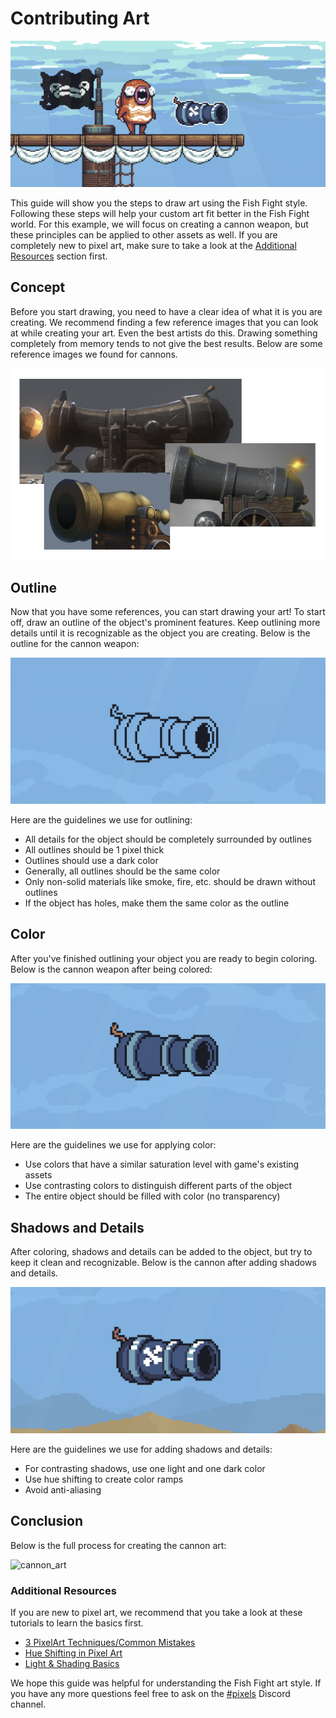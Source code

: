 # Contributing Art

![art_section_header](./assets/art_section_header.png)

This guide will show you the steps to draw art using the Fish Fight style. Following these steps will help your custom art fit better in the Fish Fight world. For this example, we will focus on creating a cannon weapon, but these principles can be applied to other assets as well. If you are completely new to pixel art, make sure to take a look at the [Additional Resources](#additional-resources) section first.

## Concept

Before you start drawing, you need to have a clear idea of what it is you are creating. We recommend finding a few reference images that you can look at while creating your art. Even the best artists do this. Drawing something completely from memory tends to not give the best results. Below are some reference images we found for cannons.

![cannon_references](./assets/cannon_references.PNG)

## Outline

Now that you have some references, you can start drawing your art! To start off, draw an outline of the object's prominent features. Keep outlining more details until it is recognizable as the object you are creating. Below is the outline for the cannon weapon:

![cannon_outlines](./assets/cannon_outlines.png)

Here are the guidelines we use for outlining:

- All details for the object should be completely surrounded by outlines
- All outlines should be 1 pixel thick
- Outlines should use a dark color
- Generally, all outlines should be the same color
- Only non-solid materials like smoke, fire, etc. should be drawn without outlines
- If the object has holes, make them the same color as the outline

## Color

After you've finished outlining your object you are ready to begin coloring. Below is the cannon weapon after being colored:

![cannon_colors](./assets/cannon_colors.png)

Here are the guidelines we use for applying color:

- Use colors that have a similar saturation level with game's existing assets
- Use contrasting colors to distinguish different parts of the object
- The entire object should be filled with color (no transparency)

## Shadows and Details

After coloring, shadows and details can be added to the object, but try to keep it clean and recognizable. Below is the cannon after adding shadows and details.

![cannon_details](./assets/cannon_details.png)

Here are the guidelines we use for adding shadows and details:

- For contrasting shadows, use one light and one dark color
- Use hue shifting to create color ramps
- Avoid anti-aliasing

## Conclusion

Below is the full process for creating the cannon art:

![cannon_art](./assets/cannon_art.gif)

### Additional Resources

If you are new to pixel art, we recommend that you take a look at these tutorials to learn the basics first.

- [3 PixelArt Techniques/Common Mistakes](https://www.youtube.com/watch?v=gW1G_FLsuEs)
- [Hue Shifting in Pixel Art](https://www.youtube.com/watch?v=PNtMAxYaGyg)
- [Light & Shading Basics](https://www.youtube.com/watch?v=u7v4uEDwW9o)

We hope this guide was helpful for understanding the Fish Fight art style. If you have any more questions feel free to ask on the [#pixels](https://discord.com/channels/865004050357682246/868813078119202886) Discord channel.
